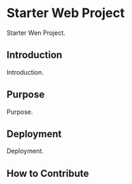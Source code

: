 # Starter Web Project
Starter Wen Project.

## Introduction
Introduction.

## Purpose
Purpose.

## Deployment
Deployment.

## How to Contribute